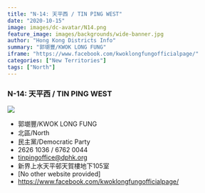 ```yaml
---
title: "N-14: 天平西 / TIN PING WEST"
date: "2020-10-15"
image: images/dc-avatar/N14.png
feature_image: images/backgrounds/wide-banner.jpg
author: "Hong Kong Districts Info"
summary: "郭㙟豐/KWOK LONG FUNG"
iframe: "https://www.facebook.com/kwoklongfungofficialpage/"
categories: ["New Territories"]
tags: ["North"]
---
```


### N-14: 天平西 / TIN PING WEST  
![](/images/dc-avatar/N14.png)  

 - 郭㙟豐/KWOK LONG FUNG  
 - 北區/North  
 - 民主黨/Democratic Party  
 - 2626 1036 / 6762 0044  
 - tinpingoffice@dphk.org  
 - 新界上水天平邨天賀樓地下105室  
 - [No other website provided]  
 - https://www.facebook.com/kwoklongfungofficialpage/
